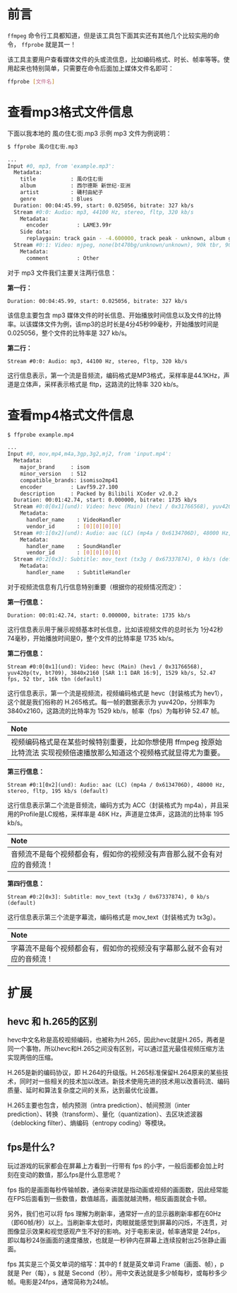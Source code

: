 # 前言

`ffmpeg` 命令行工具都知道，但是该工具包下面其实还有其他几个比较实用的命令， `ffprobe` 就是其一！

该工具主要用户查看媒体文件的头或流信息，比如编码格式、时长、帧率等等。使用起来也特别简单，只需要在命令后面加上媒体文件名即可：

```bash
ffprobe [文件名]
```

# 查看mp3格式文件信息

下面以我本地的 風の住む街.mp3 示例 mp3 文件为例说明：

```bash
$ ffprobe 風の住む街.mp3

...
Input #0, mp3, from 'example.mp3':
  Metadata:
    title           : 風の住む街
    album           : 西尔德斯 新世纪·亚洲
    artist          : 磯村由紀子
    genre           : Blues
  Duration: 00:04:45.99, start: 0.025056, bitrate: 327 kb/s
  Stream #0:0: Audio: mp3, 44100 Hz, stereo, fltp, 320 kb/s
    Metadata:
      encoder         : LAME3.99r
    Side data:
      replaygain: track gain - -4.600000, track peak - unknown, album gain - unknown, album peak - unknown,
  Stream #0:1: Video: mjpeg, none(bt470bg/unknown/unknown), 90k tbr, 90k tbn (attached pic)
    Metadata:
      comment         : Other
```

对于 mp3 文件我们主要关注两行信息：

**第一行：**

```log
Duration: 00:04:45.99, start: 0.025056, bitrate: 327 kb/s
```

该信息主要包含 mp3 媒体文件的时长信息、开始播放时间信息以及文件的比特率。以该媒体文件为例，该mp3的总时长是4分45秒99毫秒，开始播放时间是0.025056，整个文件的比特率是 327 kb/s。

**第二行：**

```log
Stream #0:0: Audio: mp3, 44100 Hz, stereo, fltp, 320 kb/s
```

这行信息表示，第一个流是音频流，编码格式是MP3格式，采样率是44.1KHz，声道是立体声，采样表示格式是 fltp，这路流的比特率 320 kb/s。

# 查看mp4格式文件信息

```bash
$ ffprobe example.mp4

...
Input #0, mov,mp4,m4a,3gp,3g2,mj2, from 'input.mp4':
  Metadata:
    major_brand     : isom
    minor_version   : 512
    compatible_brands: isomiso2mp41
    encoder         : Lavf59.27.100
    description     : Packed by Bilibili XCoder v2.0.2
  Duration: 00:01:42.74, start: 0.000000, bitrate: 1735 kb/s
  Stream #0:0[0x1](und): Video: hevc (Main) (hev1 / 0x31766568), yuv420p(tv, bt709), 3840x2160 [SAR 1:1 DAR 16:9], 1529 kb/s, 52.47 fps, 52 tbr, 16k tbn (default)
    Metadata:
      handler_name    : VideoHandler
      vendor_id       : [0][0][0][0]
  Stream #0:1[0x2](und): Audio: aac (LC) (mp4a / 0x6134706D), 48000 Hz, stereo, fltp, 195 kb/s (default)
    Metadata:
      handler_name    : SoundHandler
      vendor_id       : [0][0][0][0]
  Stream #0:2[0x3]: Subtitle: mov_text (tx3g / 0x67337874), 0 kb/s (default)
    Metadata:
      handler_name    : SubtitleHandler
```

对于视频流信息有几行信息特别重要（根据你的视频情况而定）：

**第一行信息：**

```log
Duration: 00:01:42.74, start: 0.000000, bitrate: 1735 kb/s
```

这行信息表示用于展示视频基本时长信息，比如该视频文件的总时长为 1分42秒74毫秒，开始播放时间是0，整个文件的比特率是 1735 kb/s。

**第二行信息：**

```log
Stream #0:0[0x1](und): Video: hevc (Main) (hev1 / 0x31766568), yuv420p(tv, bt709), 3840x2160 [SAR 1:1 DAR 16:9], 1529 kb/s, 52.47 fps, 52 tbr, 16k tbn (default)
```

这行信息表示，第一个流是视频流，视频编码格式是 hevc（封装格式为 hev1），这个就是我们俗称的 H.265格式。每一帧的数据表示为 yuv420p，分辨率为3840x2160，这路流的比特率为 1529 kb/s，帧率（fps）为每秒钟 52.47 帧。

|**Note**|
|:-------|
|视频编码格式是在某些时候特别重要，比如你想使用 ffmpeg 按原始比特流法 实现视频倍速播放那么知道这个视频格式就显得尤为重要。|

**第三行信息：**

```log
Stream #0:1[0x2](und): Audio: aac (LC) (mp4a / 0x6134706D), 48000 Hz, stereo, fltp, 195 kb/s (default)
```

这行信息表示第二个流是音频流，编码方式为 ACC（封装格式为 mp4a），并且采用的Profile是LC规格，采样率是 48K Hz，声道是立体声，这路流的比特率 195 kb/s。

| **Note**                                                               |
|:-----------------------------------------------------------------------|
| 音频流不是每个视频都会有，假如你的视频没有声音那么就不会有对应的音频流！ |

**第四行信息：**

```log
Stream #0:2[0x3]: Subtitle: mov_text (tx3g / 0x67337874), 0 kb/s (default)
```

这行信息表示第三个流是字幕流，编码格式是 mov_text（封装格式为 tx3g）。

| **Note**                                                               |
|:-----------------------------------------------------------------------|
| 字幕流不是每个视频都会有，假如你的视频没有字幕那么就不会有对应的音频流！ |

# 扩展

## hevc 和 h.265的区别

hevc中文名称是高校视频编码，也被称为H.265，因此hevc就是H.265，两者是同一个事物，所以hevc和H.265之间没有区别，可以通过蓝光最佳视频压缩方法实现两倍的压缩。

H.265是新的编码协议，即 H.264的升级版。H.265标准保留H.264原来的某些技术，同时对一些相关的技术加以改进。新技术使用先进的技术用以改善码流、编码质量、延时和算法复杂度之间的关系，达到最优化设置。

H.265主要也包含，帧内预测（intra prediction）、帧间预测（inter prediction）、转换（transform）、量化（quantization）、去区块滤波器（deblocking filter）、熵编码（entropy coding）等模块。

## fps是什么?

玩过游戏的玩家都会在屏幕上方看到一行带有 fps 的小字，一般后面都会加上时刻在变动的数值，那么fps是什么意思呢？

fps 指的是画面每秒传输帧数，通俗来讲就是指动画或视频的画面数，因此经常能在FPS后面看到一些数值，数值越高，画面就越流畅，相反画面就会卡顿。

另外，我们也可以将 fps 理解为刷新率，通常好一点的显示器刷新率都在60Hz（即60帧/秒）以上。当刷新率太低时，肉眼就能感觉到屏幕的闪烁，不连贯，对图像显示效果和视觉感观产生不好的影响。对于电影来说，帧率通常是 24fps，即以每秒24张画面的速度播放，也就是一秒钟内在屏幕上连续投射出25张静止画面。

fps 其实是三个英文单词的缩写：其中的 f 就是英文单词 Frame（画面、帧），p 就是 Per（每），s 就是 Second（秒）。用中文表达就是多少帧每秒，或每秒多少帧。电影是24fps，通常简称为24帧。
